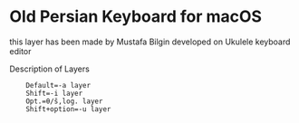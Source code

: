# Old Persian Keyboard for macOS 
 
this layer has been made by Mustafa Bilgin 
developed on Ukulele keyboard editor 

Description of Layers

		Default=-a layer 
		Shift=-i layer 
 		Opt.=θ/š,log. layer  
		Shift+option=-u layer

